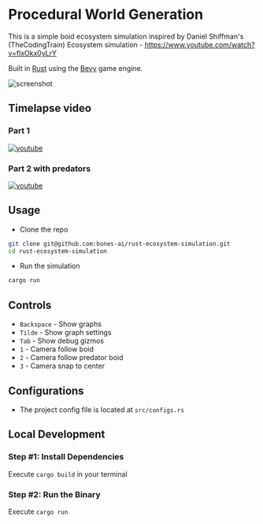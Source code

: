 # Procedural World Generation
This is a simple boid ecosystem simulation inspired by Daniel Shiffman's (TheCodingTrain) Ecosystem simulation - https://www.youtube.com/watch?v=flxOkx0yLrY

Built in [Rust](https://www.rust-lang.org/) using the [Bevy](https://bevyengine.org/) game engine.

![screenshot](/screenshot.png)

## Timelapse video

### Part 1
[![youtube](https://img.youtube.com/vi/lCUovKa68jQ/0.jpg)](https://youtu.be/lCUovKa68jQ)

### Part 2 with predators
[![youtube](https://img.youtube.com/vi/sKYUIlDdC18/0.jpg)](https://youtu.be/sKYUIlDdC18)

## Usage
- Clone the repo
```bash
git clone git@github.com:bones-ai/rust-ecosystem-simulation.git
cd rust-ecosystem-simulation
```
- Run the simulation
```bash
cargo run
```

## Controls
- `Backspace` - Show graphs
- `Tilde` - Show graph settings
- `Tab` - Show debug gizmos
- `1` - Camera follow boid
- `2` - Camera follow predator boid
- `3` - Camera snap to center

## Configurations
- The project config file is located at `src/configs.rs`

## Local Development 

### Step #1: Install Dependencies

Execute `cargo build` in your terminal

### Step #2: Run the Binary

Execute `cargo run`
